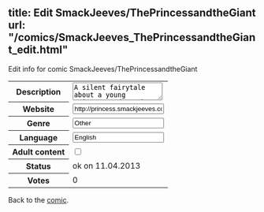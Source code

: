 title: Edit SmackJeeves/ThePrincessandtheGiant
url: "/comics/SmackJeeves_ThePrincessandtheGiant_edit.html"
---
Edit info for comic SmackJeeves/ThePrincessandtheGiant

<form name="comic" action="http://gaepostmail.appengine.com/comic" name="post">
<table class="comicinfo">
<tr>
<th>Description</th><td><textarea name="description">A silent fairytale about a young princess and another, rather larger individual. Updates Sundays.</textarea></td>
</tr>
<tr>
<th>Website</th><td><input type="text" name="url" value="http://princess.smackjeeves.com/comics/"/></td>
</tr>
<tr>
<th>Genre</th><td><input type="text" name="genre" value="Other"/></td>
</tr>
<tr>
<th>Language</th><td><input type="text" name="language" value="English"/></td>
</tr>
<tr>
<th>Adult content</th><td><input type="checkbox" name="adult" value="adult" /></td>
</tr>
<tr>
<th>Status</th><td>ok on 11.04.2013</td>
</tr>
<tr>
<th>Votes</th><td>0</div></td>
</tr>
</table>
</form>

Back to the [comic](/comics/SmackJeeves_ThePrincessandtheGiant.html).
